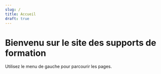 ```yaml
---
slug: /
title: Accueil
draft: true
---
```


# Bienvenu sur le site des supports de formation

Utilisez le menu de gauche pour parcourir les pages.